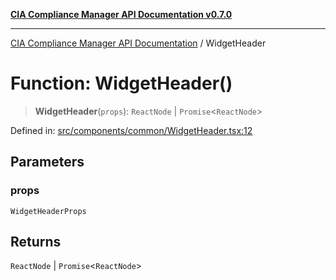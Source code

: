 [**CIA Compliance Manager API Documentation v0.7.0**](../README.md)

***

[CIA Compliance Manager API Documentation](../globals.md) / WidgetHeader

# Function: WidgetHeader()

> **WidgetHeader**(`props`): `ReactNode` \| `Promise`\<`ReactNode`\>

Defined in: [src/components/common/WidgetHeader.tsx:12](https://github.com/Hack23/cia-compliance-manager/blob/main/src/components/common/WidgetHeader.tsx#L12)

## Parameters

### props

`WidgetHeaderProps`

## Returns

`ReactNode` \| `Promise`\<`ReactNode`\>
